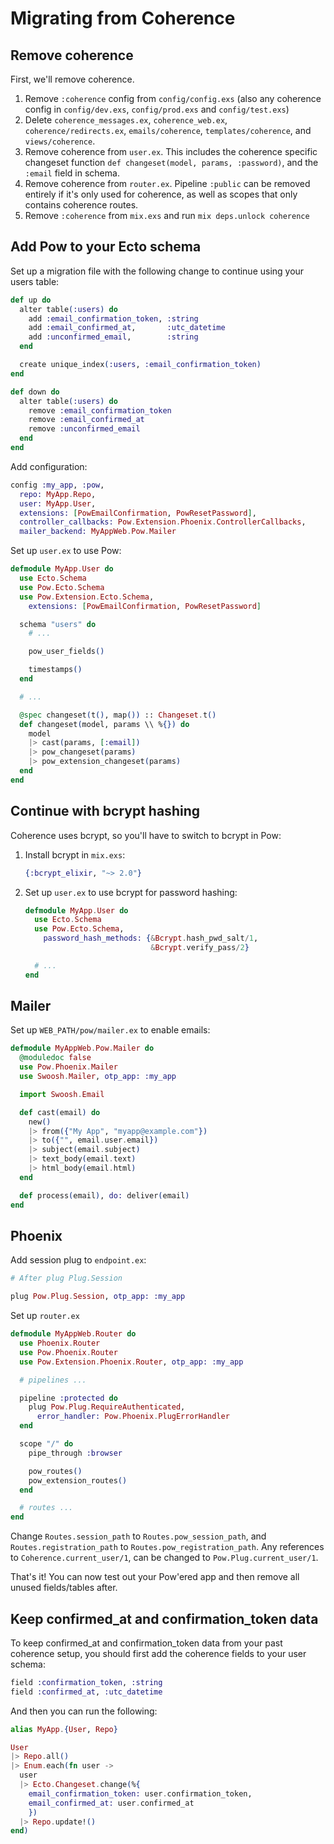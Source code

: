 # Migrating from Coherence

## Remove coherence

First, we'll remove coherence.

  1. Remove `:coherence` config from `config/config.exs` (also any coherence config in `config/dev.exs`, `config/prod.exs` and `config/test.exs`)
  2. Delete `coherence_messages.ex`, `coherence_web.ex`, `coherence/redirects.ex`, `emails/coherence`, `templates/coherence`, and `views/coherence`.
  3. Remove coherence from `user.ex`. This includes the coherence specific changeset function `def changeset(model, params, :password)`, and the `:email` field in schema.
  4. Remove coherence from `router.ex`. Pipeline `:public` can be removed entirely if it's only used for coherence, as well as scopes that only contains coherence routes.
  5. Remove `:coherence` from `mix.exs` and run `mix deps.unlock coherence`

## Add Pow to your Ecto schema

Set up a migration file with the following change to continue using your users table:

  ```elixir
  def up do
    alter table(:users) do
      add :email_confirmation_token, :string
      add :email_confirmed_at,       :utc_datetime
      add :unconfirmed_email,        :string
    end

    create unique_index(:users, :email_confirmation_token)
  end

  def down do
    alter table(:users) do
      remove :email_confirmation_token
      remove :email_confirmed_at
      remove :unconfirmed_email
    end
  end
  ```

Add configuration:

```elixir
config :my_app, :pow,
  repo: MyApp.Repo,
  user: MyApp.User,
  extensions: [PowEmailConfirmation, PowResetPassword],
  controller_callbacks: Pow.Extension.Phoenix.ControllerCallbacks,
  mailer_backend: MyAppWeb.Pow.Mailer
```

Set up `user.ex` to use Pow:

  ```elixir
  defmodule MyApp.User do
    use Ecto.Schema
    use Pow.Ecto.Schema
    use Pow.Extension.Ecto.Schema,
      extensions: [PowEmailConfirmation, PowResetPassword]

    schema "users" do
      # ...

      pow_user_fields()

      timestamps()
    end

    # ...

    @spec changeset(t(), map()) :: Changeset.t()
    def changeset(model, params \\ %{}) do
      model
      |> cast(params, [:email])
      |> pow_changeset(params)
      |> pow_extension_changeset(params)
    end
  end
  ```

## Continue with bcrypt hashing

Coherence uses bcrypt, so you'll have to switch to bcrypt in Pow:

 1. Install bcrypt in `mix.exs`:

    ```elixir
    {:bcrypt_elixir, "~> 2.0"}
    ```

 2. Set up `user.ex` to use bcrypt for password hashing:

    ```elixir
    defmodule MyApp.User do
      use Ecto.Schema
      use Pow.Ecto.Schema,
        password_hash_methods: {&Bcrypt.hash_pwd_salt/1,
                                &Bcrypt.verify_pass/2}

      # ...
    end
    ```

## Mailer

Set up `WEB_PATH/pow/mailer.ex` to enable emails:

  ```elixir
  defmodule MyAppWeb.Pow.Mailer do
    @moduledoc false
    use Pow.Phoenix.Mailer
    use Swoosh.Mailer, otp_app: :my_app

    import Swoosh.Email

    def cast(email) do
      new()
      |> from({"My App", "myapp@example.com"})
      |> to({"", email.user.email})
      |> subject(email.subject)
      |> text_body(email.text)
      |> html_body(email.html)
    end

    def process(email), do: deliver(email)
  end
  ```

## Phoenix

Add session plug to `endpoint.ex`:

  ```elixir
  # After plug Plug.Session

  plug Pow.Plug.Session, otp_app: :my_app
  ```

Set up `router.ex`

  ```elixir
  defmodule MyAppWeb.Router do
    use Phoenix.Router
    use Pow.Phoenix.Router
    use Pow.Extension.Phoenix.Router, otp_app: :my_app

    # pipelines ...

    pipeline :protected do
      plug Pow.Plug.RequireAuthenticated,
        error_handler: Pow.Phoenix.PlugErrorHandler
    end

    scope "/" do
      pipe_through :browser

      pow_routes()
      pow_extension_routes()
    end

    # routes ...
  end
  ```

Change `Routes.session_path` to `Routes.pow_session_path`, and
`Routes.registration_path` to `Routes.pow_registration_path`. Any references to `Coherence.current_user/1`, can be changed to `Pow.Plug.current_user/1`.

That's it! You can now test out your Pow'ered app and then remove all unused fields/tables after.

## Keep confirmed_at and confirmation_token data

To keep confirmed_at and confirmation_token data from your past coherence setup, you should first add the coherence fields to your user schema:

```elixir
field :confirmation_token, :string
field :confirmed_at, :utc_datetime
```

And then you can run the following:

```elixir
alias MyApp.{User, Repo}

User
|> Repo.all()
|> Enum.each(fn user ->
  user
  |> Ecto.Changeset.change(%{
    email_confirmation_token: user.confirmation_token,
    email_confirmed_at: user.confirmed_at
    })
  |> Repo.update!()
end)
```
